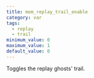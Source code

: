 ```yaml
---
title: mom_replay_trail_enable
category: var
tags:
  - replay
  - trail
minimum_value: 0
maximum_value: 1
default_value: 0
---
```


Toggles the replay ghosts' trail.